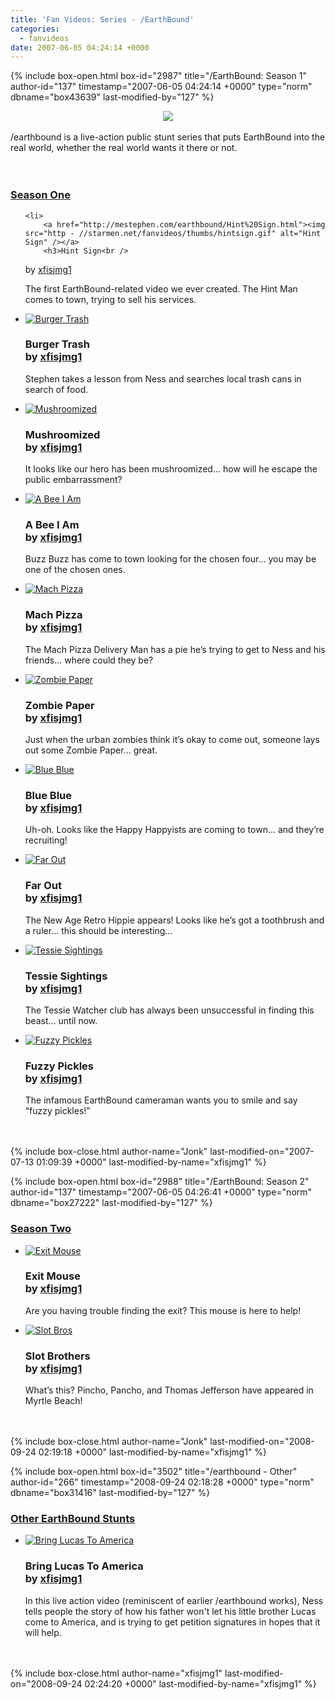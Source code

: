 ```yaml
---
title: 'Fan Videos: Series - /EarthBound'
categories:
  - fanvideos
date: 2007-06-05 04:24:14 +0000
---
```

{% include box-open.html box-id="2987" title="/EarthBound: Season 1" author-id="137" timestamp="2007-06-05 04:24:14 +0000" type="norm" dbname="box43639" last-modified-by="127" %}
<center><img src="http - //starmen.net/fanvideos/thumbs/slasheblogo.png" /></center><br />
/earthbound is a live-action public stunt series that puts EarthBound into the real world, whether the real world wants it there or not.
<br /><br />
<br /><h3><u>Season One</u></h3><ul class="pics">

	<li>
		<a href="http://mestephen.com/earthbound/Hint%20Sign.html"><img src="http - //starmen.net/fanvideos/thumbs/hintsign.gif" alt="Hint Sign" /></a>
		<h3>Hint Sign<br />
by <a href="http://starmen.net/forum/?t=usrinfo&id=266">xfisjmg1</a></h3>
		<p>The first EarthBound-related video we ever created. The Hint Man comes to town, trying to sell his services.</p>	
	</li>
<li>
		<a href="http://mestephen.com/earthbound/Burger%20Trash.html"><img src="http - //starmen.net/fanvideos/thumbs/burgertrash.gif" alt="Burger Trash" /></a>
		<h3>Burger Trash<br />
by <a href="http://starmen.net/forum/?t=usrinfo&id=266">xfisjmg1</a></h3>
		<p>Stephen takes a lesson from Ness and searches local trash cans in search of food.</p>	
	</li>
<li>
		<a href="http://mestephen.com/earthbound/Mushroomized.html"><img src="http - //starmen.net/fanvideos/thumbs/mushroomized.gif" alt="Mushroomized" /></a>
		<h3>Mushroomized<br />
by <a href="http://starmen.net/forum/?t=usrinfo&id=266">xfisjmg1</a></h3>
		<p>It looks like our hero has been mushroomized... how will he escape the public embarrassment?</p>	
	</li>
<li>
		<a href="http://mestephen.com/earthbound/A%20Bee%20I%20Am.html"><img src="http - //starmen.net/fanvideos/thumbs/abeeiam.gif" alt="A Bee I Am" /></a>
		<h3>A Bee I Am<br />
by <a href="http://starmen.net/forum/?t=usrinfo&id=266">xfisjmg1</a></h3>
		<p>Buzz Buzz has come to town looking for the chosen four... you may be one of the chosen ones.</p>	
	</li>
<li>
		<a href="http://mestephen.com/earthbound/Mach%20Pizza.html"><img src="http - //starmen.net/fanvideos/thumbs/machpizza.gif" alt="Mach Pizza" /></a>
		<h3>Mach Pizza<br />
by <a href="http://starmen.net/forum/?t=usrinfo&id=266">xfisjmg1</a></h3>
		<p>The Mach Pizza Delivery Man has a pie he’s trying to get to Ness and his friends... where could they be?</p>	
	</li>
<li>
		<a href="http://mestephen.com/earthbound/Zombie%20Paper.html"><img src="http - //starmen.net/fanvideos/thumbs/zombiepaper.gif" alt="Zombie Paper" /></a>
		<h3>Zombie Paper<br />
by <a href="http://starmen.net/forum/?t=usrinfo&id=266">xfisjmg1</a></h3>
		<p>Just when the urban zombies think it’s okay to come out, someone lays out some Zombie Paper... great.</p>	
	</li>
<li>
		<a href="http://mestephen.com/earthbound/Blue%20Blue.html"><img src="http - //starmen.net/fanvideos/thumbs/blueblue.gif" alt="Blue Blue" /></a>
		<h3>Blue Blue<br />
by <a href="http://starmen.net/forum/?t=usrinfo&id=266">xfisjmg1</a></h3>
		<p>Uh-oh. Looks like the Happy Happyists are coming to town... and they’re recruiting!</p>	
	</li>
<li>
		<a href="http://mestephen.com/earthbound/Far%20Out.html"><img src="http - //starmen.net/fanvideos/thumbs/farout.gif" alt="Far Out" /></a>
		<h3>Far Out<br />
by <a href="http://starmen.net/forum/?t=usrinfo&id=266">xfisjmg1</a></h3>
		<p>The New Age Retro Hippie appears! Looks like he’s got a toothbrush and a ruler... this should be interesting...</p>	
	</li>
<li>
		<a href="http://mestephen.com/earthbound/Tessie%20Sightings.html"><img src="http - //starmen.net/fanvideos/thumbs/tessiesightings.gif" alt="Tessie Sightings" /></a>
		<h3>Tessie Sightings<br />
by <a href="http://starmen.net/forum/?t=usrinfo&id=266">xfisjmg1</a></h3>
		<p>The Tessie Watcher club has always been unsuccessful in finding this beast... until now.</p>	
	</li>
<li>
		<a href="http://mestephen.com/earthbound/Fuzzy%20Pickles.html"><img src="http - //starmen.net/fanvideos/thumbs/fuzzypickles.gif" alt="Fuzzy Pickles" /></a>
		<h3>Fuzzy Pickles<br />
by <a href="http://starmen.net/forum/?t=usrinfo&id=266">xfisjmg1</a></h3>
		<p>The infamous EarthBound cameraman wants you to smile and say “fuzzy pickles!”</p>	
	</li>
</ul><span class="left"></span><span class="right"></span>
					<br /><br />
{% include box-close.html author-name="Jonk" last-modified-on="2007-07-13 01:09:39 +0000" last-modified-by-name="xfisjmg1" %}

{% include box-open.html box-id="2988" title="/EarthBound: Season 2" author-id="137" timestamp="2007-06-05 04:26:41 +0000" type="norm" dbname="box27222" last-modified-by="127" %}
<h3><u>Season Two</u></h3><ul class="pics">

<li>
		<a href="http://mestephen.com/earthbound/Exit%20Mouse.html"><img src="http - //starmen.net/fanvideos/thumbs/exitmouse.gif" alt="Exit Mouse" /></a>
		<h3>Exit Mouse<br />
by <a href="http://starmen.net/forum/?t=usrinfo&id=266">xfisjmg1</a></h3>
		<p>Are you having trouble finding the exit? This mouse is here to help!</p>	
	</li>
<li>
		<a href="http://mestephen.com/earthbound/Slot%20Brothers.html"><img src="http - //starmen.net/fanvideos/thumbs/slotbros.gif" alt="Slot Bros" /></a>
		<h3>Slot Brothers<br />
by <a href="http://starmen.net/forum/?t=usrinfo&id=266">xfisjmg1</a></h3>
		<p>What’s this? Pincho, Pancho, and Thomas Jefferson have appeared in Myrtle Beach!</p>	
	</li>
</ul><span class="left"></span><span class="right"></span>
					<br /><br />
{% include box-close.html author-name="Jonk" last-modified-on="2008-09-24 02:19:18 +0000" last-modified-by-name="xfisjmg1" %}

{% include box-open.html box-id="3502" title="/earthbound - Other" author-id="266" timestamp="2008-09-24 02:18:28 +0000" type="norm" dbname="box31416" last-modified-by="127" %}
<h3><u>Other EarthBound Stunts</u></h3><ul class="pics">

<li>
		<a href="http://mestephen.com/earthbound/Bring%20Lucas%20To%20America.html"><img src="http - //starmen.net/fanvideos/thumbs/bringlucastoamerica.png" alt="Bring Lucas To America" /></a>
		<h3>Bring Lucas To America<br />
by <a href="http://starmen.net/forum/?t=usrinfo&id=266">xfisjmg1</a></h3>
		<p>In this live action video (reminiscent of earlier /earthbound works), Ness tells people the story of how his father won't let his little brother Lucas come to America, and is trying to get petition signatures in hopes that it will help.</p>	
	</li>
</ul><span class="left"></span><span class="right"></span>
					<br /><br />
{% include box-close.html author-name="xfisjmg1" last-modified-on="2008-09-24 02:24:20 +0000" last-modified-by-name="xfisjmg1" %}
